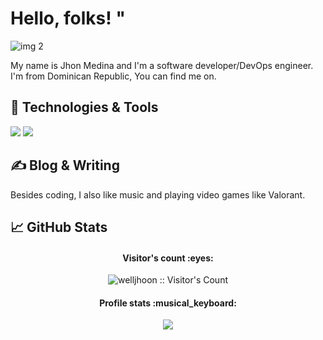 
# Hello, folks! " 
![img 2](https://user-images.githubusercontent.com/75251753/215236439-9e169e83-4274-4091-8cb8-e90d16b6a422.png)


My name is Jhon Medina and I'm a software developer/DevOps engineer. I'm from Dominican Republic,  You can find me on.

## 🔧 Technologies & Tools
![](https://img.shields.io/badge/OS-Linux-informational?style=flat&logo=linux&logoColor=white&color=2bbc8a)
![](https://img.shields.io/badge/Code-JavaScript-informational?style=flat&logo=javascript&logoColor=white&color=2bbc8a)
## &#x270d; Blog & Writing

Besides coding, I also like music and playing video games like Valorant.


## &#x1f4c8; GitHub Stats

<h4 align="center">Visitor's count :eyes:</h4>

<p align="center"><img src="https://profile-counter.glitch.me/{welljhoon}/count.svg" alt="welljhoon :: Visitor's Count" /></p>
<h4 align="center">Profile stats :musical_keyboard:</h4>

<p align="center"><img src="https://github-readme-stats.vercel.app/api?username=welljhoon" /></p>
